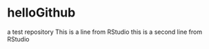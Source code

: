 helloGithub
===========

a test repository
This is a line from RStudio
this is a second line from RStudio